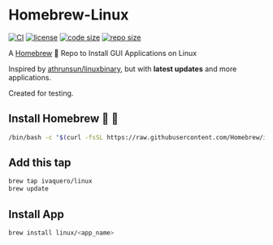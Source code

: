 # Homebrew-Linux

[![CI](https://github.com/ivaquero/homebrew-linux/actions/workflows/main.yml/badge.svg)](https://github.com/ivaquero/homebrew-linux/actions/workflows/main.yml)
[![license](https://img.shields.io/github/license/ivaquero/homebrew-linux)](https://github.com/ivaquero/homebrew-linux/blob/main/LICENSE)
[![code size](https://img.shields.io/github/languages/code-size/ivaquero/homebrew-linux.svg)](https://img.shields.io/github/languages/code-size/ivaquero/homebrew-linux.svg)
[![repo size](https://img.shields.io/github/repo-size/ivaquero/homebrew-linux.svg)](https://img.shields.io/github/repo-size/ivaquero/homebrew-linux.svg)


A [Homebrew](https://github.com/Homebrew/brew) 🍺 Repo to Install GUI Applications on Linux

Inspired by [athrunsun/linuxbinary](https://github.com/athrunsun/homebrew-linuxbinary/), but with **latest updates** and more applications.

Created for testing.

## Install Homebrew 🍺 🚴

```bash
/bin/bash -c "$(curl -fsSL https://raw.githubusercontent.com/Homebrew/install/master/install.sh)"
```

## Add this tap

```bash
brew tap ivaquero/linux
brew update
```

## Install App

```bash
brew install linux/<app_name>
```


